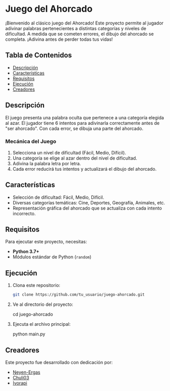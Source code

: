 # Juego del Ahorcado

¡Bienvenido al clásico juego del Ahorcado! Este proyecto permite al jugador adivinar palabras pertenecientes a distintas categorías y niveles de dificultad. A medida que se cometen errores, el dibujo del ahorcado se completa. ¡Adivina antes de perder todas tus vidas!

## Tabla de Contenidos

- [Descripción](#descripción)
- [Características](#características)
- [Requisitos](#requisitos)
- [Ejecución](#ejecución)
- [Creadores](#creadores)


## Descripción

El juego presenta una palabra oculta que pertenece a una categoría elegida al azar. El jugador tiene 6 intentos para adivinarla correctamente antes de "ser ahorcado". Con cada error, se dibuja una parte del ahorcado.

### Mecánica del Juego

1. Selecciona un nivel de dificultad (Fácil, Medio, Difícil).
2. Una categoría se elige al azar dentro del nivel de dificultad.
3. Adivina la palabra letra por letra.
4. Cada error reducirá tus intentos y actualizará el dibujo del ahorcado.

## Características

- Selección de dificultad: Fácil, Medio, Difícil.
- Diversas categorías temáticas: Cine, Deportes, Geografía, Animales, etc.
- Representación gráfica del ahorcado que se actualiza con cada intento incorrecto.

## Requisitos

Para ejecutar este proyecto, necesitas:

- **Python 3.7+**
- Módulos estándar de Python (`random`)

## Ejecución

1. Clona este repositorio:

   ```bash
   git clone https://github.com/tu_usuario/juego-ahorcado.git
   
2. Ve al directorio del proyecto:
    
    cd juego-ahorcado

3. Ejecuta el archivo principal:

    python main.py


## Creadores
Este proyecto fue desarrollado con dedicación por:

- [Neyen-Ergas](https://github.com/neyen-ergas)
- [Chuli03](https://github.com/chuli03)
- [Ivorapi](https://github.com/ivorapi)
